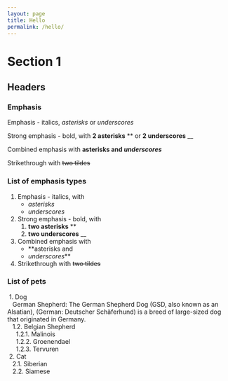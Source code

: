 ```yaml
---
layout: page
title: Hello
permalink: /hello/
---
```


# Section 1 

## Headers

### Emphasis
Emphasis - italics, *asterisks* or _underscores_ 

Strong emphasis - bold, with **2 asterisks** ** or __2 underscores__ __

Combined emphasis with **asterisks and _underscores_**

Strikethrough with ~~two tildes~~

### List of emphasis types
1. Emphasis - italics, with
      * *asterisks*
      *  _underscores_
2. Strong emphasis - bold, with 
      1. **two asterisks** ** 
      2.  __two underscores__ __
3. Combined emphasis with 
      + **asterisks and 
      + _underscores_**
4. Strikethrough with ~~two tildes~~

### List of pets
&nbsp;1. Dog  
&nbsp;&nbsp;&nbsp;German Shepherd: The German Shepherd Dog (GSD, also known as an Alsatian), (German: Deutscher Schäferhund) is a breed of large-sized dog that originated in Germany.  
&nbsp;&nbsp;&nbsp;1.2. Belgian Shepherd  
&nbsp;&nbsp;&nbsp;&nbsp;&nbsp;1.2.1. Malinois  
&nbsp;&nbsp;&nbsp;&nbsp;&nbsp;1.2.2. Groenendael  
&nbsp;&nbsp;&nbsp;&nbsp;&nbsp;1.2.3. Tervuren  
&nbsp;2. Cat  
&nbsp;&nbsp;&nbsp;2.1. Siberian  
&nbsp;&nbsp;&nbsp;2.2. Siamese

